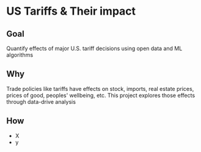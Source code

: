 # US Tariffs & Their impact 

## Goal
Quantify effects of major U.S. tariff decisions using open data and ML algorithms

## Why
Trade policies like tariffs have effects on stock, imports, real estate prices, prices of good, peoples' wellbeing, etc. 
This project explores those effects through data-drive analysis

## How
- X
- y